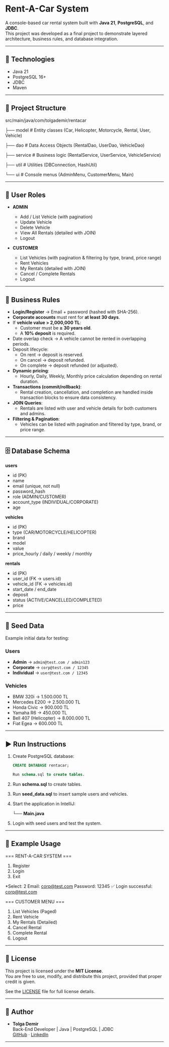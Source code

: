 # Rent-A-Car System

A console-based car rental system built with **Java 21**, **PostgreSQL**, and **JDBC**.  
This project was developed as a final project to demonstrate layered architecture, business rules, and database integration.

---

## 🚀 Technologies
- Java 21
- PostgreSQL 16+
- JDBC
- Maven

---

## 📂 Project Structure

src/main/java/com/tolgademir/rentacar

├── model # Entity classes (Car, Helicopter, Motorcycle, Rental, User, Vehicle)

├── dao # Data Access Objects (RentalDao, UserDao, VehicleDao)

├── service # Business logic (RentalService, UserService, VehicleService)

├── util # Utilities (DBConnection, HashUtil)

└── ui # Console menus (AdminMenu, CustomerMenu, Main)

---

## 👤 User Roles
- **ADMIN**
    - Add / List Vehicle (with pagination)
    - Update Vehicle
    - Delete Vehicle
    - View All Rentals (detailed with JOIN)
    - Logout

- **CUSTOMER**
    - List Vehicles (with pagination & filtering by type, brand, price range)
    - Rent Vehicles
    - My Rentals (detailed with JOIN)
    - Cancel / Complete Rentals
    - Logout

---

## 📌 Business Rules
- **Login/Register** → Email + password (hashed with SHA-256).
- **Corporate accounts** must rent for **at least 30 days**.
- If **vehicle value > 2,000,000 TL**:
    - Customer must be **≥ 30 years old**.
    - A **10% deposit** is required.
- Date overlap check → A vehicle cannot be rented in overlapping periods.
- Deposit lifecycle:
    - On rent → deposit is reserved.
    - On cancel → deposit refunded.
    - On complete → deposit refunded (or adjusted).
- **Dynamic pricing**:
    - Hourly, Daily, Weekly, Monthly price calculation depending on rental duration.
- **Transactions (commit/rollback)**:
    - Rental creation, cancellation, and completion are handled inside transaction blocks to ensure data consistency.
- **JOIN Queries**:
    - Rentals are listed with user and vehicle details for both customers and admins.
- **Filtering & Pagination**:
  - Vehicles can be listed with pagination and filtered by type, brand, or price range.

---

## 🗄️ Database Schema
**users**
- id (PK)
- name
- email (unique, not null)
- password_hash
- role (ADMIN/CUSTOMER)
- account_type (INDIVIDUAL/CORPORATE)
- age

**vehicles**
- id (PK)
- type (CAR/MOTORCYCLE/HELICOPTER)
- brand
- model
- value
- price_hourly / daily / weekly / monthly

**rentals**
- id (PK)
- user_id (FK → users.id)
- vehicle_id (FK → vehicles.id)
- start_date / end_date
- deposit
- status (ACTIVE/CANCELLED/COMPLETED)
- price

---

## 🌱 Seed Data
Example initial data for testing:

### Users
- **Admin** → `admin@test.com / admin123`
- **Corporate** → `corp@test.com / 12345`
- **Individual** → `user@test.com / 12345`

### Vehicles
- BMW 320i → 1.500.000 TL
- Mercedes E200 → 2.500.000 TL
- Honda Civic → 900.000 TL
- Yamaha R6 → 450.000 TL
- Bell 407 (Helicopter) → 8.000.000 TL
- Fiat Egea → 600.000 TL

---

## ▶️ Run Instructions

1. Create PostgreSQL database:
   ```sql
   CREATE DATABASE rentacar;

   Run schema.sql to create tables.

2. Run **schema.sql** to create tables.

3. Run **seed_data.sql** to insert sample users and vehicles.

4. Start the application in IntelliJ:

   └── **Main.java**

5. Login with seed users and test the system.

---

## 📖 Example Usage

=== RENT-A-CAR SYSTEM ===
1. Register
2. Login
0. Exit

*Select: 2
Email: corp@test.com
Password: 12345
✅ Login successful: corp@test.com

=== CUSTOMER MENU ===
1. List Vehicles (Paged)
2. Rent Vehicle
3. My Rentals (Detailed)
4. Cancel Rental
5. Complete Rental
0. Logout

---

## 📜 License

This project is licensed under the **MIT License**.  
You are free to use, modify, and distribute this project, provided that proper credit is given.

See the [LICENSE](LICENSE) file for full license details.

---

## 👤 Author

- **Tolga Demir**  
  Back-End Developer | Java | PostgreSQL | JDBC  
  [GitHub](https://github.com/tolgademir-co) · [LinkedIn](https://www.linkedin.com/in/tolgademir-co/)

---